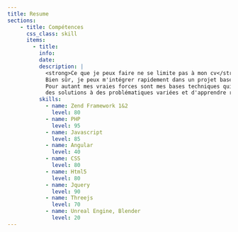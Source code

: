 ```yaml
---
title: Resume
sections:
    - title: Compétences
      css_class: skill
      items:
        - title:
          info:
          date:
          description: |
            <strong>Ce que je peux faire ne se limite pas à mon cv</strong>. 
            Bien sûr, je peux m'intégrer rapidement dans un projet basé sur les technologies pour lesquelles j'ai de l'expérience.
            Pour autant mes vraies forces sont mes bases techniques qui me permettent de trouver 
            des solutions à des problématiques variées et d'apprendre rapidement un nouvel environnement.
          skills:
            - name: Zend Framework 1&2
              level: 80
            - name: PHP
              level: 95
            - name: Javascript
              level: 85
            - name: Angular
              level: 40
            - name: CSS
              level: 80
            - name: Html5
              level: 80
            - name: Jquery
              level: 90
            - name: Threejs
              level: 70
            - name: Unreal Engine, Blender
              level: 20
---
```

